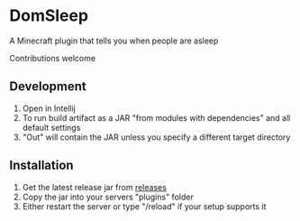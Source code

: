 # DomSleep
A Minecraft plugin that tells you when people are asleep

Contributions welcome

## Development
1. Open in Intellij
2. To run build artifact as a JAR "from modules with dependencies" and all default settings
3. "Out" will contain the JAR unless you specify a different target directory

## Installation
1. Get the latest release jar from [releases](https://github.com/Dmium/DomSleep/releases)
2. Copy the jar into your servers "plugins" folder
3. Either restart the server or type "/reload" if your setup supports it
